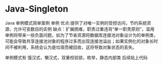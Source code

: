 # Java-Singleton
Java 单例模式简单案例
单例
优点:提供了对唯一实例的受控访问，节约系统资源，允许可变数目的实例
缺点：扩展困难，职责过重违背“单一职责原则”，滥用单例将带来一些负面问题，如为了节省资源将数据库连接池对象设计为的单例类，可能会导致共享连接池对象的程序过多而出现连接池溢出；如果实例化的对象长时间不被利用，系统会认为是垃圾而被回收，这将导致对象状态的丢失。

单例模式有  饿汉式，懒汉式，双重校验锁，枚举，静态内部类 后续贴上代码
